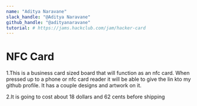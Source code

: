 ```yaml
---
name: "Aditya Naravane"
slack_handle: "@Aditya Naravane"
github_handle: "@adityanaravane"
tutorial: # https://jams.hackclub.com/jam/hacker-card
---
```


# NFC Card

1.This is a business card sized board that will function as an nfc card. When pressed up to a phone or nfc card reader it will be able to give the lin kto my github profile. It has a couple designs and artwork on it.

2.It is going to cost about 18 dollars and 62 cents before shipping
